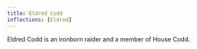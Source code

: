 ```yaml
---
title: Eldred Codd
inflections: [Eldred]
---
```


Eldred Codd is an ironborn raider and a member of House Codd.


